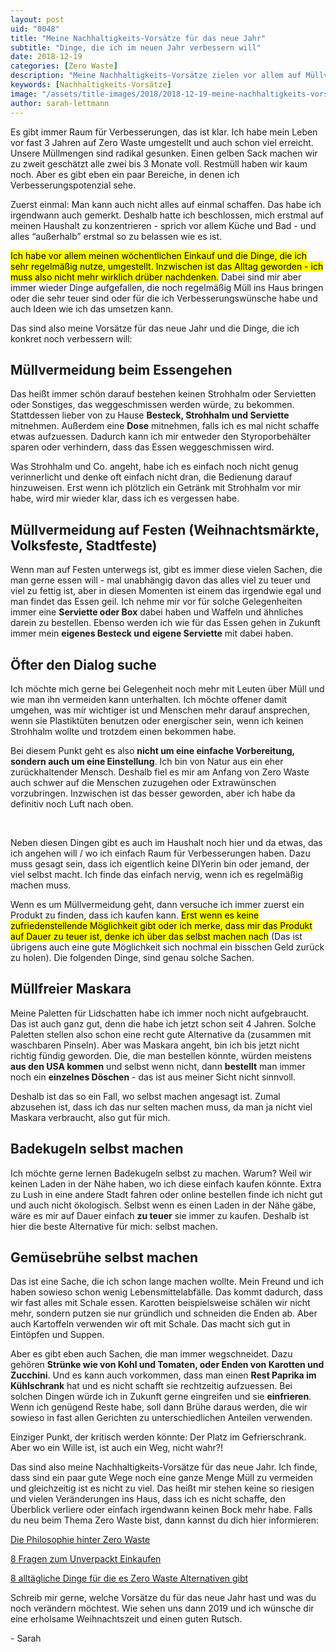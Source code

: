 ```yaml
---
layout: post
uid: "0048"
title: "Meine Nachhaltigkeits-Vorsätze für das neue Jahr"
subtitle: "Dinge, die ich im neuen Jahr verbessern will"
date: 2018-12-19
categories: [Zero Waste]
description: "Meine Nachhaltigkeits-Vorsätze zielen vor allem auf Müllvermeidung ab und da besonders auf Dinge, die über die letzten Jahre einfach nicht so wichtig waren."
keywords: [Nachhaltigkeits-Vorsätze]
image: "/assets/title-images/2018/2018-12-19-meine-nachhaltigkeits-vorsaetze-fuer-das-neue-jahr.jpg"
author: sarah-lettmann
---
```

Es gibt immer Raum für Verbesserungen, das ist klar. Ich habe mein Leben vor fast 3 Jahren auf Zero Waste umgestellt und auch schon viel erreicht. Unsere Müllmengen sind radikal gesunken. Einen gelben Sack machen wir zu zweit geschätzt alle zwei bis 3 Monate voll. Restmüll haben wir kaum noch. Aber es gibt eben ein paar Bereiche, in denen ich Verbesserungspotenzial sehe.

Zuerst einmal: Man kann auch nicht alles auf einmal schaffen. Das habe ich irgendwann auch gemerkt. Deshalb hatte ich beschlossen, mich erstmal auf meinen Haushalt zu konzentrieren - sprich vor allem Küche und Bad - und alles “außerhalb” erstmal so zu belassen wie es ist.

<mark>Ich habe vor allem meinen wöchentlichen Einkauf und die Dinge, die ich sehr regelmäßig nutze, umgestellt. Inzwischen ist das Alltag geworden - ich muss also nicht mehr wirklich drüber nachdenken.</mark> Dabei sind mir aber immer wieder Dinge aufgefallen, die noch regelmäßig Müll ins Haus bringen oder die sehr teuer sind oder für die ich Verbesserungswünsche habe und auch Ideen wie ich das umsetzen kann.

Das sind also meine Vorsätze für das neue Jahr und die Dinge, die ich konkret noch verbessern will:

## Müllvermeidung beim Essengehen
Das heißt immer schön darauf bestehen keinen Strohhalm oder Servietten oder Sonstiges, das weggeschmissen werden würde, zu bekommen. Stattdessen lieber von zu Hause **Besteck, Strohhalm und Serviette** mitnehmen. Außerdem eine **Dose** mitnehmen, falls ich es mal nicht schaffe etwas aufzuessen. Dadurch kann ich mir entweder den Styroporbehälter sparen oder verhindern, dass das Essen weggeschmissen wird.

Was Strohhalm und Co. angeht, habe ich es einfach noch nicht genug verinnerlicht und denke oft einfach nicht dran, die Bedienung darauf hinzuweisen. Erst wenn ich plötzlich ein Getränk mit Strohhalm vor mir habe, wird mir wieder klar, dass ich es vergessen habe.

## Müllvermeidung auf Festen (Weihnachtsmärkte, Volksfeste, Stadtfeste)
Wenn man auf Festen unterwegs ist, gibt es immer diese vielen Sachen, die man gerne essen will - mal unabhängig davon das alles viel zu teuer und viel zu fettig ist, aber in diesen Momenten ist einem das irgendwie egal und man findet das Essen geil. Ich nehme mir vor für solche Gelegenheiten immer eine **Serviette oder Box** dabei haben und Waffeln und ähnliches darein zu bestellen. Ebenso werden ich wie für das Essen gehen in Zukunft immer mein **eigenes Besteck und eigene Serviette** mit dabei haben.

## Öfter den Dialog suche
Ich möchte mich gerne bei Gelegenheit noch mehr mit Leuten über Müll und wie man ihn vermeiden kann unterhalten. Ich möchte offener damit umgehen, was mir wichtiger ist und Menschen mehr darauf ansprechen, wenn sie Plastiktüten benutzen oder energischer sein, wenn ich keinen Strohhalm wollte und trotzdem einen bekommen habe.

Bei diesem Punkt geht es also **nicht um eine einfache Vorbereitung, sondern auch um eine Einstellung**. Ich bin von Natur aus ein eher zurückhaltender Mensch. Deshalb fiel es mir am Anfang von Zero Waste auch schwer auf die Menschen zuzugehen oder Extrawünschen vorzubringen. Inzwischen ist das besser geworden, aber ich habe da definitiv noch Luft nach oben.

&nbsp;

Neben diesen Dingen gibt es auch im Haushalt noch hier und da etwas, das ich angehen will / wo ich einfach Raum für Verbesserungen haben. Dazu muss gesagt sein, dass ich eigentlich keine DIYerin bin oder jemand, der viel selbst macht. Ich finde das einfach nervig, wenn ich es regelmäßig machen muss.

Wenn es um Müllvermeidung geht, dann versuche ich immer zuerst ein Produkt zu finden, dass ich kaufen kann. <mark>Erst wenn es keine zufriedenstellende Möglichkeit gibt oder ich merke, dass mir das Produkt auf Dauer zu teuer ist, denke ich über das selbst machen nach</mark> (Das ist übrigens auch eine gute Möglichkeit sich nochmal ein bisschen Geld zurück zu holen). Die folgenden Dinge, sind genau solche Sachen.

## Müllfreier Maskara
Meine Paletten für Lidschatten habe ich immer noch nicht aufgebraucht. Das ist auch ganz gut, denn die habe ich jetzt schon seit 4 Jahren. Solche Paletten stellen also schon eine recht gute Alternative da (zusammen mit waschbaren Pinseln). Aber was Maskara angeht, bin ich bis jetzt nicht richtig fündig geworden. Die, die man bestellen könnte, würden meistens **aus den USA kommen** und selbst wenn nicht, dann **bestellt** man immer noch ein **einzelnes Döschen** - das ist aus meiner Sicht nicht sinnvoll.

Deshalb ist das so ein Fall, wo selbst machen angesagt ist. Zumal abzusehen ist, dass ich das nur selten machen muss, da man ja nicht viel Maskara verbraucht, also gut für mich.

## Badekugeln selbst machen
Ich möchte gerne lernen Badekugeln selbst zu machen. Warum? Weil wir keinen Laden in der Nähe haben, wo ich diese einfach kaufen könnte. Extra zu Lush in eine andere Stadt fahren oder online bestellen finde ich nicht gut und auch nicht ökologisch. Selbst wenn es einen Laden in der Nähe gäbe, wäre es mir auf Dauer einfach **zu teuer** sie immer zu kaufen. Deshalb ist hier die beste Alternative für mich: selbst machen.

## Gemüsebrühe selbst machen
Das ist eine Sache, die ich schon lange machen wollte. Mein Freund und ich haben sowieso schon wenig Lebensmittelabfälle. Das kommt dadurch, dass wir fast alles mit Schale essen. Karotten beispielsweise schälen wir nicht mehr, sondern putzen sie nur gründlich und schneiden die Enden ab. Aber auch Kartoffeln verwenden wir oft mit Schale. Das macht sich gut in Eintöpfen und Suppen.

Aber es gibt eben auch Sachen, die man immer wegschneidet. Dazu gehören **Strünke wie von Kohl und Tomaten, oder Enden von Karotten und Zucchini**. Und es kann auch vorkommen, dass man einen **Rest Paprika im Kühlschrank** hat und es nicht schafft sie rechtzeitig aufzuessen. Bei solchen Dingen würde ich in Zukunft gerne eingreifen und sie **einfrieren**. Wenn ich genügend Reste habe, soll dann Brühe daraus werden, die wir sowieso in fast allen Gerichten zu unterschiedlichen Anteilen verwenden.

Einziger Punkt, der kritisch werden könnte: Der Platz im Gefrierschrank. Aber wo ein Wille ist, ist auch ein Weg, nicht wahr?!

Das sind also meine Nachhaltigkeits-Vorsätze für das neue Jahr. Ich finde, dass sind ein paar gute Wege noch eine ganze Menge Müll zu vermeiden und gleichzeitig ist es nicht zu viel. Das heißt mir stehen keine so riesigen und vielen Veränderungen ins Haus, dass ich es nicht schaffe, den Überblick verliere oder einfach irgendwann keinen Bock mehr habe. Falls du neu beim Thema Zero Waste bist, dann kannst du dich hier informieren:

[Die Philosophie hinter Zero Waste](/blog/die-philosophie-hinter-zero-waste)

[8 Fragen zum Unverpackt Einkaufen](/blog/8-fragen-zum-unverpackt-einkaufen)

[8 alltägliche Dinge für die es Zero Waste Alternativen gibt](/blog/8-alltaegliche-dinge-fuer-die-es-zero-waste-alternativen-gibt)

Schreib mir gerne, welche Vorsätze du für das neue Jahr hast und was du noch verändern möchtest. Wie sehen uns dann 2019 und ich wünsche dir eine erholsame Weihnachtszeit und einen guten Rutsch.

\- Sarah

